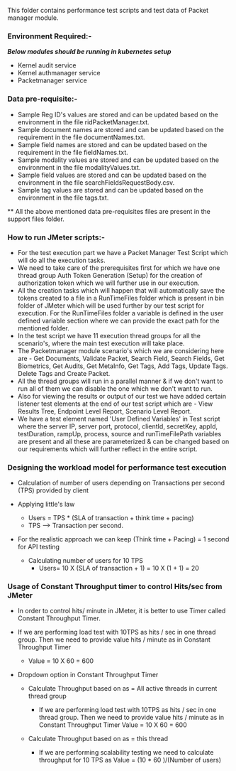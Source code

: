 This folder contains performance test scripts and test data of Packet manager module.

### Environment Required:-
***Below modules should be running in kubernetes setup***

* Kernel audit service
* Kernel authmanager service
* Packetmanager service

### Data pre-requisite:-
* Sample Reg ID's values are stored and can be updated based on the environment in the file ridPacketManager.txt.
* Sample document names are stored and can be updated based on the requirement in the file documentNames.txt.
* Sample field names are stored and can be updated based on the requirement in the file fieldNames.txt.
* Sample modality values are stored and can be updated based on the environment in the file modalityValues.txt.
* Sample field values are stored and can be updated based on the environment in the file searchFieldsRequestBody.csv.
* Sample tag values are stored and can be updated based on the environment in the file tags.txt.

** All the above mentioned data pre-requisites files are present in the support files folder.

### How to run JMeter scripts:-

* For the test execution part we have a Packet Manager Test Script which will do all the execution tasks.
* We need to take care of the prerequisites first for which we have one thread group Auth Token Generation (Setup) for the creation of authorization token which we will further use in our execution. 
* All the creation tasks which will happen that will automatically save the tokens created to a file in a RunTimeFiles folder which is present in bin folder of JMeter which will be used further by our test script for execution. For the RunTimeFiles folder a variable is defined in the user defined variable section where we can provide the exact path for the mentioned folder.
* In the test script we have 11 execution thread groups for all the scenario's, where the main test execution will take place.
* The Packetmanager module scenario's which we are considering here are - Get Documents, Validate Packet, Search Field, Search Fields, Get Biometrics, Get Audits, Get MetaInfo, Get Tags, Add Tags, Update Tags. Delete Tags and Create Packet.
* All the thread groups will run in a parallel manner & if we don't want to run all of them we can disable the one which we don't want to run.
* Also for viewing the results or output of our test we have added certain listener test elements at the end of our test script which are - View Results Tree, Endpoint Level Report, Scenario Level Report.
* We have a test element named 'User Defined Variables' in Test script where the server IP, server port, protocol, clientId, secretKey, appId, testDuration, rampUp, process, source and runTimeFilePath variables are present and all these are parameterized & can be changed based on our requirements which will further reflect in the entire script.



### Designing the workload model for performance test execution

* Calculation of number of users depending on Transactions per second (TPS) provided by client

* Applying little's law
	* Users = TPS * (SLA of transaction + think time + pacing)
	* TPS --> Transaction per second.

* For the realistic approach we can keep (Think time + Pacing) = 1 second for API testing
	* Calculating number of users for 10 TPS
		* Users= 10 X (SLA of transaction + 1)
		       = 10 X (1 + 1)
			   = 20


			   
### Usage of Constant Throughput timer to control Hits/sec from JMeter

* In order to control hits/ minute in JMeter, it is better to use Timer called Constant Throughput Timer.

* If we are performing load test with 10TPS as hits / sec in one thread group. Then we need to provide value hits / minute as in Constant Throughput Timer
	* Value = 10 X 60
			= 600

* Dropdown option in Constant Throughput Timer
	* Calculate Throughput based on as = All active threads in current thread group
		* If we are performing load test with 10TPS as hits / sec in one thread group. Then we need to provide value hits / minute as in Constant Throughput Timer
	 			Value = 10 X 60
					  = 600
		  
	* Calculate Throughput based on as = this thread
		* If we are performing scalability testing we need to calculate throughput for 10 TPS as 
          Value = (10 * 60 )/(Number of users)
		  
